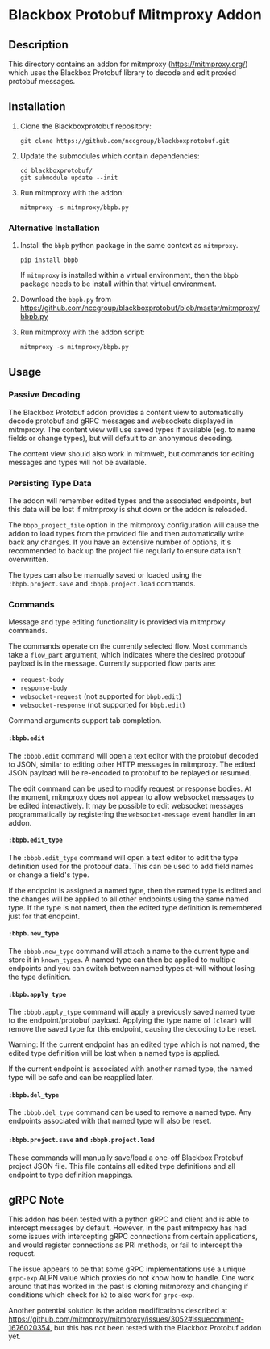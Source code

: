 # Blackbox Protobuf Mitmproxy Addon

## Description

This directory contains an addon for mitmproxy (<https://mitmproxy.org/>) which
uses the Blackbox Protobuf library to decode and edit proxied protobuf messages.


## Installation

1. Clone the Blackboxprotobuf repository:
   
   ```
   git clone https://github.com/nccgroup/blackboxprotobuf.git
   ```
   
2. Update the submodules which contain dependencies:
   
   ```
   cd blackboxprotobuf/
   git submodule update --init
   ```

3. Run mitmproxy with the addon:
   
   ```
   mitmproxy -s mitmproxy/bbpb.py
   ```

### Alternative Installation

1. Install the `bbpb` python package in the same context as
   `mitmproxy`.
   
   ```
   pip install bbpb
   ```
   
   If `mitmproxy` is installed within a virtual environment, then the `bbpb`
   package needs to be install within that virtual environment.

2. Download the `bbpb.py` from <https://github.com/nccgroup/blackboxprotobuf/blob/master/mitmproxy/bbpb.py>

3. Run mitmproxy with the addon script:
   
   ```
   mitmproxy -s mitmproxy/bbpb.py
   ```


## Usage

### Passive Decoding

The Blackbox Protobuf addon provides a content view to automatically decode
protobuf and gRPC messages and websockets displayed in mitmproxy. The content
view will use saved types if available (eg. to name fields or change types),
but will default to an anonymous decoding.

The content view should also work in mitmweb, but commands for editing messages
and types will not be available.

### Persisting Type Data

The addon will remember edited types and the associated endpoints, but this
data will be lost if mitmproxy is shut down or the addon is reloaded.

The `bbpb_project_file` option in the mitmproxy configuration will cause the
addon to load types from the provided file and then automatically write back
any changes. If you have an extensive number of options, it's recommended to
back up the project file regularly to ensure data isn't overwritten.

The types can also be manually saved or loaded using the `:bbpb.project.save`
and `:bbpb.project.load` commands.

### Commands

Message and type editing functionality is provided via mitmproxy commands. 

The commands operate on the currently selected flow.  Most commands take a
`flow_part` argument, which indicates where the desired protobuf payload is in the
message. Currently supported flow parts are:

* `request-body`
* `response-body`
* `websocket-request` (not supported for `bbpb.edit`)
* `websocket-response` (not supported for `bbpb.edit`)

Command arguments support tab completion.

#### `:bbpb.edit`

The `:bbpb.edit` command will open a text editor with the protobuf decoded to
JSON, similar to editing other HTTP messages in mitmproxy. The edited JSON
payload will be re-encoded to protobuf to be replayed or resumed.

The edit command can be used to modify request or response bodies. At the
moment, mitmproxy does not appear to allow websocket messages to be edited
interactively. It may be possible to edit websocket messages programmatically by
registering the `websocket-message` event handler in an addon.

#### `:bbpb.edit_type`

The `:bbpb.edit_type` command will open a text editor to edit the type
definition used for the protobuf data. This can be used to add field names or
change a field's type.

If the endpoint is assigned a named type, then the named type is edited and the
changes will be applied to all other endpoints using the same named type. If
the type is not named, then the edited type definition is remembered just for
that endpoint.

#### `:bbpb.new_type`

The `:bbpb.new_type` command will attach a name to the current type and store
it in `known_types`. A named type can then be applied to multiple endpoints and
you can switch between named types at-will without losing the type definition.

#### `:bbpb.apply_type` 

The `:bbpb.apply_type` command will apply a previously saved named type to the
endpoint/protobuf payload. Applying the type name of `(clear)` will remove the
saved type for this endpoint, causing the decoding to be reset.

Warning: If the current endpoint has an edited type which is not named, the
edited type definition will be lost when a named type is applied.

If the current endpoint is associated with another named type, the named type
will be safe and can be reapplied later.

#### `:bbpb.del_type`

The `:bbpb.del_type` command can be used to remove a named type. Any endpoints associated with that named type will also be reset.

#### `:bbpb.project.save` and `:bbpb.project.load`

These commands will manually save/load a one-off Blackbox Protobuf project JSON
file. This file contains all edited type definitions and all endpoint to type
definition mappings.

## gRPC Note

This addon has been tested with a python gRPC and client and is able to
intercept messages by default. However, in the past mitmproxy has had some
issues with intercepting gRPC connections from certain applications, and would
register connections as PRI methods, or fail to intercept the request.

The issue appears to be that some gRPC implementations use a unique `grpc-exp`
ALPN value which proxies do not know how to handle. One work around that has
worked in the past is cloning mitmproxy and changing if conditions which check
for `h2` to also work for `grpc-exp`.

Another potential solution is the addon modifications described at
<https://github.com/mitmproxy/mitmproxy/issues/3052#issuecomment-1676020354>,
but this has not been tested with the Blackbox Protobuf addon yet.
